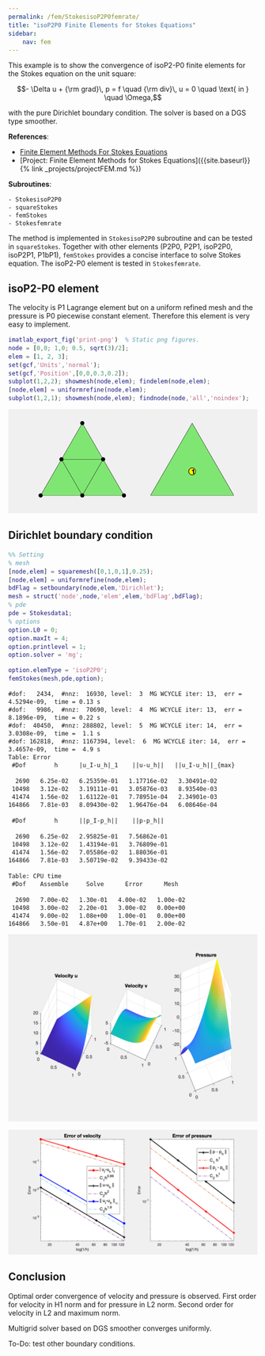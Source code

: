 ```yaml
---
permalink: /fem/StokesisoP2P0femrate/
title: "isoP2P0 Finite Elements for Stokes Equations"
sidebar:
    nav: fem
---
```



This example is to show the convergence of isoP2-P0 finite elements for the Stokes equation on the unit square:

$$- \Delta u + {\rm grad}\, p  = f \quad {\rm div}\, u    = 0  \quad  \text{ in } \quad \Omega,$$

with the pure Dirichlet boundary condition. The solver is based on a DGS type smoother. 

**References**:
- [Finite Element Methods For Stokes Equations](http://www.math.uci.edu/~chenlong/226/FEMStokes.pdf)
- [Project: Finite Element Methods for Stokes Equations]({{site.baseurl}}{% link _projects/projectFEM.md %})

**Subroutines**:

    - StokesisoP2P0
    - squareStokes
    - femStokes
    - Stokesfemrate
    
The method is implemented in `StokesisoP2P0` subroutine and can be tested in `squareStokes`. Together with other elements (P2P0, P2P1, isoP2P0, isoP2P1, P1bP1), `femStokes` provides a concise interface to solve Stokes equation. The isoP2-P0 element is tested in `Stokesfemrate`.

## isoP2-P0 element

The velocity is P1 Lagrange element but on a uniform refined mesh and the pressure is P0 piecewise constant element. Therefore this element is very easy to implement.


```matlab
imatlab_export_fig('print-png')  % Static png figures.
node = [0,0; 1,0; 0.5, sqrt(3)/2];
elem = [1, 2, 3];
set(gcf,'Units','normal'); 
set(gcf,'Position',[0,0,0.3,0.2]);
subplot(1,2,2); showmesh(node,elem); findelem(node,elem);
[node,elem] = uniformrefine(node,elem);
subplot(1,2,1); showmesh(node,elem); findnode(node,'all','noindex');
```


    
![png](StokesisoP2P0femrate_files/StokesisoP2P0femrate_3_0.png)
    


## Dirichlet boundary condition


```matlab
%% Setting
% mesh
[node,elem] = squaremesh([0,1,0,1],0.25);
[node,elem] = uniformrefine(node,elem);
bdFlag = setboundary(node,elem,'Dirichlet');
mesh = struct('node',node,'elem',elem,'bdFlag',bdFlag);
% pde
pde = Stokesdata1; 
% options
option.L0 = 0;
option.maxIt = 4;
option.printlevel = 1;
option.solver = 'mg';
```


```matlab
option.elemType = 'isoP2P0';
femStokes(mesh,pde,option);
```

    #dof:   2434,  #nnz:  16930, level:  3  MG WCYCLE iter: 13,  err = 4.5294e-09,  time = 0.13 s
    #dof:   9986,  #nnz:  70690, level:  4  MG WCYCLE iter: 13,  err = 8.1896e-09,  time = 0.22 s
    #dof:  40450,  #nnz: 288802, level:  5  MG WCYCLE iter: 14,  err = 3.0308e-09,  time =  1.1 s
    #dof: 162818,  #nnz: 1167394, level:  6  MG WCYCLE iter: 14,  err = 3.4657e-09,  time =  4.9 s
    Table: Error
     #Dof        h      |u_I-u_h|_1    ||u-u_h||   ||u_I-u_h||_{max}
    
      2690   6.25e-02   6.25359e-01   1.17716e-02   3.30491e-02
     10498   3.12e-02   3.19111e-01   3.05876e-03   8.93540e-03
     41474   1.56e-02   1.61122e-01   7.78951e-04   2.34901e-03
    164866   7.81e-03   8.09430e-02   1.96476e-04   6.08646e-04
    
     #Dof        h      ||p_I-p_h||    ||p-p_h||   
    
      2690   6.25e-02   2.95825e-01   7.56862e-01
     10498   3.12e-02   1.43194e-01   3.76809e-01
     41474   1.56e-02   7.05586e-02   1.88036e-01
    164866   7.81e-03   3.50719e-02   9.39433e-02
    
    Table: CPU time
     #Dof    Assemble     Solve      Error      Mesh    
    
      2690   7.00e-02   1.30e-01   4.00e-02   1.00e-02
     10498   3.00e-02   2.20e-01   3.00e-02   0.00e+00
     41474   9.00e-02   1.08e+00   1.00e-01   0.00e+00
    164866   3.50e-01   4.87e+00   1.70e-01   2.00e-02
    



    
![png](StokesisoP2P0femrate_files/StokesisoP2P0femrate_6_1.png)
    



    
![png](StokesisoP2P0femrate_files/StokesisoP2P0femrate_6_2.png)
    


## Conclusion

Optimal order convergence of velocity and pressure is observed. First order for velocity in H1 norm and for pressure in L2 norm. Second order for velocity in L2 and maximum norm.

Multigrid solver based on DGS smoother converges uniformly. 

To-Do: test other boundary conditions.
